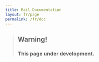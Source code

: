 ```yaml
---
title: Rail Documentation
layout: fr/page
permalink: /fr/doc
---
```


> ## **Warning!**
> ### This page under development.
